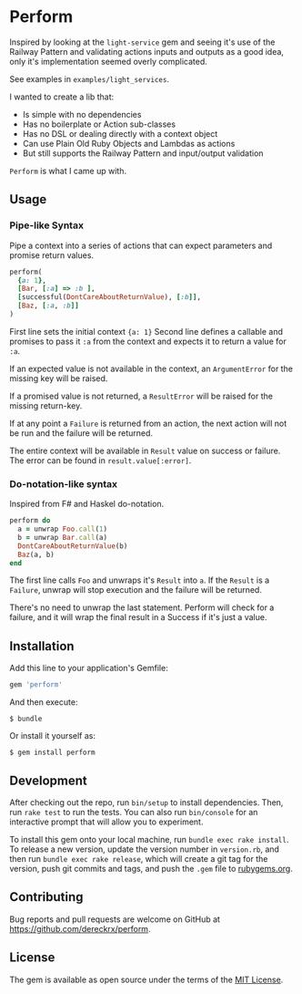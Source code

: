 # Perform

Inspired by looking at the `light-service` gem and seeing it's use of the 
Railway Pattern and validating actions inputs and outputs as a good idea, 
only it's implementation seemed overly complicated. 

See examples in `examples/light_services`.


I wanted to create a lib that:

* Is simple with no dependencies
* Has no boilerplate or Action sub-classes
* Has no DSL or dealing directly with a context object 
* Can use Plain Old Ruby Objects and Lambdas as actions
* But still supports the Railway Pattern and input/output validation

`Perform` is what I came up with.

## Usage

### Pipe-like Syntax

Pipe a context into a series of actions that can expect parameters and promise return values.

```ruby
perform(
  {a: 1},
  [Bar, [:a] => :b ],
  [successful(DontCareAboutReturnValue), [:b]],
  [Baz, [:a, :b]]
)
```

First line sets the initial context `{a: 1}` 
Second line defines a callable and promises to pass it `:a` from the context
and expects it to return a value for `:a`.

If an expected value is not available in the context, an `ArgumentError` 
for the missing key will be raised.

If a promised value is not returned, a `ResultError` will be raised for the missing return-key.

If at any point a `Failure` is returned from an action, 
the next action will not be run and the failure will be returned.

The entire context will be available in `Result` value on success or failure. 
The error can be found in `result.value[:error]`.

### Do-notation-like syntax

Inspired from F# and Haskel do-notation.

```ruby
perform do 
  a = unwrap Foo.call(1)
  b = unwrap Bar.call(a)
  DontCareAboutReturnValue(b)
  Baz(a, b)
end
```

The first line calls `Foo` and unwraps it's `Result` into `a`.
If the `Result` is a `Failure`, unwrap will stop execution and the failure will be returned.

There's no need to unwrap the last statement. Perform will check for a failure, and it will wrap the
final result in a Success if it's just a value.

## Installation

Add this line to your application's Gemfile:

```ruby
gem 'perform'
```

And then execute:

    $ bundle

Or install it yourself as:

    $ gem install perform

## Development

After checking out the repo, run `bin/setup` to install dependencies. Then, run `rake test` to run the tests. You can also run `bin/console` for an interactive prompt that will allow you to experiment.

To install this gem onto your local machine, run `bundle exec rake install`. To release a new version, update the version number in `version.rb`, and then run `bundle exec rake release`, which will create a git tag for the version, push git commits and tags, and push the `.gem` file to [rubygems.org](https://rubygems.org).

## Contributing

Bug reports and pull requests are welcome on GitHub at https://github.com/dereckrx/perform.

## License

The gem is available as open source under the terms of the [MIT License](https://opensource.org/licenses/MIT).
